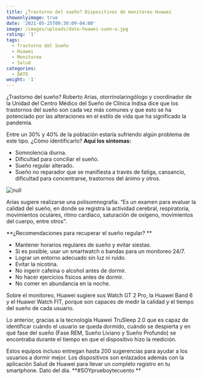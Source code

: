```yaml
---
title: ¿Trastorno del sueño? Dispositivos de monitoreo Huawei
showonlyimage: true
date: '2021-05-25T09:30:09-04:00'
image: /images/uploads/dato-huawei-suen-o.jpg
rating: '1'
tags:
  - Trastorno del Sueño
  - Huawei
  - Monitoreo
  - Salud
categories:
  - DATO
weight: '1'
---
```

¿Trastorno del sueño? Roberto Arias, otorrinolaringólogo y coordinador de la Unidad del Centro Médico del Sueño de Clínica Indisa dice que los trastornos del sueño son cada vez más comunes y que esto se ha potenciado por las alteraciones en el estilo de vida que ha significado la pandemia. 

<!--more-->

Entre un 30% y 40% de la población estaría sufriendo algún problema de este tipo. ¿Cómo identificarlo? **Aquí los síntomas:**

* Somnolencia diurna.
* Dificultad para conciliar el sueño.
* Sueño regular alterado.
* Sueño no reparador que se manifiesta a través de fatiga, cansancio, dificultad para concentrarse, trastornos del ánimo y otros.

![null](/images/uploads/dato-huawei-suen-o.jpg)

Arias sugiere realizarse una polisomnografía. “Es un examen para evaluar la calidad del sueño, en donde se registra la actividad cerebral, respiratoria, movimientos oculares, ritmo cardíaco, saturación de oxígeno, movimientos del cuerpo, entre otros”.

**¿Recomendaciones para recuperar el sueño regular?
**

* Mantener horarios regulares de sueño y evitar siestas.
* Si es posible, usar un smartwatch o bandas para un monitoreo 24/7.
* Lograr un entorno adecuado sin luz ni ruido.
* Evitar la nicotina.
* No ingerir cafeína o alcohol antes de dormir.
* No hacer ejercicios físicos antes de dormir.
* No comer en abundancia en la noche.

Sobre el monitoreo, Huawei sugiere sus Watch GT 2 Pro, la Huawei Band 6 y el Huawei Watch FIT, porque son capaces de medir la calidad y el tiempo del sueño de cada usuario.

Lo anterior, gracias a la tecnología Huawei TruSleep 2.0 que es capaz de identificar cuándo el usuario se queda dormido, cuándo se despierta y en qué fase del sueño (Fase REM, Sueño Liviano y Sueño Profundo) se encontraba durante el tiempo en que el dispositivo hizo la medición.

Estos equipos incluso entregan hasta 200 sugerencias para ayudar a los usuarios a dormir mejor. Los dispositivos son enlazados además con la aplicación Salud de Huawei para llevar un completo registro en tu smartphone. Dato del día. **\#SOYprueboytecuento
**
